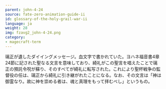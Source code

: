 ```yaml
---
parent: john-4-24
source: fate-zero-animation-guide-ii
id: glossary-of-the-holy-grail-war-ii
language: ja
weight: 28
img: fzavg2_john-4-24.png
category:
- magecraft-term
---
```


璃正が遺したダイイングメッセージ。血文字で書かれていた。ヨハネ福音書4章24節に記された聖なる文言を意味しており、綺礼がこの聖言を唱えたことで璃正の預託令呪が蘇り、そのすべてが綺礼に転写された。これにより聖杯戦争の監督役の任は、璃正から綺礼に引き継がれたことになる。なお、その文言は「神は御霊なり。故に神を崇める者は、魂と真理をもって拝むべし」というもの。
